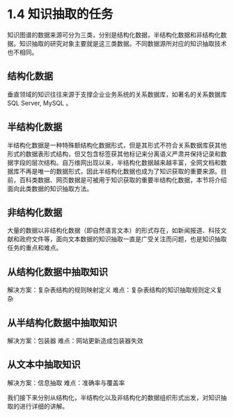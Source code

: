 <!--
 * @Author: Johannes Liu
 * @LastEditors: Johannes Liu
 * @email: iexkliu@gmail.com
 * @github: https://github.com/johannesliu
 * @Date: 2023-07-15 23:14:21
 * @LastEditTime: 2023-07-19 00:16:09
 * @motto: Still water run deep
 * @Description: Modify here please
 * @FilePath: \Knowledge-Extraction-Concept-and-Technology\Chapter1\1.4-Tasks.md
-->
# 1.4 知识抽取的任务

知识图谱的数据来源可分为三类，分别是结构化数据，半结构化数据和非结构化数据。知识抽取的研究对象主要就是这三类数据。不同数据源所对应的知识抽取技术也不相同。

## 结构化数据

垂直领域的知识往往来源于支撑企业业务系统的关系数据库，如著名的关系数据库SQL Server, MySQL 。

## 半结构化数据

半结构化数据是一种特殊额结构化数据形式，但是其形式不符合关系数据库获其他形式的数据表形式结构，但又包含标签获其他标记来分离语义严肃并保持记录和数据字段的层次结构。自万维网出现以来，半结构化数据越来越丰富，全网文档和数据库不再是唯一的数据形式，因此半结构化数据也成为了知识获取的重要来源。目前，百科类数据、网页数据是可被用于知识获取的重要半结构化数据，本节将介绍面向此类数据的知识抽取方法。

## 非结构化数据

大量的数据以非结构化数据（即自然语言文本）的形式存在，如新闻报道、科技文献和政府文件等，面向文本数据的知识抽取一直是广受关注而问题，也是知识抽取任务的重点和难点。

## 从结构化数据中抽取知识
解决方案：复杂表结构的规则映射定义
难点：复杂表结构的知识抽取规则定义复杂

## 从半结构化数据中抽取知识
解决方案：包装器
难点：网站更新造成包装器失效

## 从文本中抽取知识
解决方案：信息抽取
难点：准确率与覆盖率

我们接下来分别从结构化，半结构化以及非结构化的数据组织形式出发，对知识抽取的进行详细的讲解。
